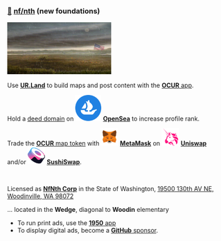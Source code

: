 
### [🥚](https://xn--wr9h.ws) [nf/nth](https://nfnth.com) (new foundations)

<img src="img/field.gif" style="width:240px;height:120px;" />

Use [**UR.Land**](https://ur.land) to build maps and post content with the [**OCUR** app](https://ocur.app).

Hold a [deed domain](https://iocur.com) on <img src="img/opensea.png" style="width:60px;height:60px;" /> [**OpenSea**](https://opensea.io/urland) to increase profile rank.

Trade the [**OCUR** map token](https://ocur.io) with <img src="img/meta.png" style="width:40px;height:40px;" /> [**MetaMask**](https://metamask.org) on <img src="img/uniswap.png" style="width:40px;height:40px;" /> [**Uniswap**]() and/or <img src="img/sushi.png" style="width:40px;height:40px;" /> [**SushiSwap**]().

<br/>

Licensed as [**NfNth Corp**](https://secure.dor.wa.gov/) in the State of Washington, [19500 130th AV NE, Woodinville, WA 98072](https://blue.kingcounty.com/Assessor/eRealProperty/Dashboard.aspx?ParcelNbr=1428900123) 

... located in the **Wedge**, diagonal to **Woodin** elementary

- To run print ads, use the [**1950** app](https://1950.app)
- To display digital ads, become a [**GitHub** sponsor](https://github.com/sponsors/nfnth).
